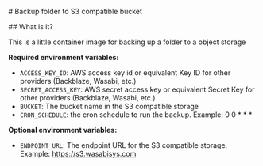 # Backup folder to S3 compatible bucket

## What is it?

This is a little container image for backing up a folder to a object storage 

**Required environment variables:**

- ``ACCESS_KEY_ID``: AWS access key id or equivalent Key ID for other providers (Backblaze, Wasabi, etc.)
- ``SECRET_ACCESS_KEY``: AWS secret access key or equivalent Secret Key for other providers (Backblaze, Wasabi, etc.)
- ``BUCKET``: The bucket name in the S3 compatible storage
- ``CRON_SCHEDULE``: the cron schedule to run the backup. Example: 0 0 * * *

**Optional environment variables:**

- ``ENDPOINT_URL``: The endpoint URL for the S3 compatible storage. Example: https://s3.wasabisys.com





